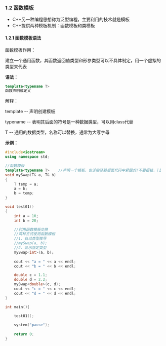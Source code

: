 ### 1.2 函数模板

- C++另一种编程思想称为泛型编程，主要利用的技术就是模板
- C++提供两种模板机制：函数模板和类模板

#### 1.2.1 函数模板语法

函数模板作用：

建立一个通用函数，其函数返回值类型和形参类型可以不具体制定，用一个虚拟的类型来代表

**语法：**

```c++
template<typename T>
函数声明或定义
```

解释：

template -- 声明创建模板

typename -- 表明其后面的符号是一种数据类型，可以用class代替

T -- 通用的数据类型，名称可以替换，通常为大写字母

**示例：**

```c++
#include<iostream>
using namespace std;

//函数模板
template<typename T>	//声明一个模板，告诉编译器后面代码中紧跟的T不要报错，T是一个通用数据类型
void mySwap(T& a, T& b)
{
	T temp = a;
	a = b;
	b = temp;
}

void test01()
{
	int a = 10;
	int b = 20;

	//利用函数模板交换
	//两种方式使用函数模板
	//1、自动类型推导
	//mySwap(a, b);
	//2、显示指定类型
	mySwap<int>(a, b);
	
	cout << "a = " << a << endl;
	cout << "b = " << b << endl;

	double c = 1.1;
	double d = 2.2;
	mySwap<double>(c, d);
	cout << "c = " << c << endl;
	cout << "d = " << d << endl;
}

int main(){
	
	test01();

	system("pause");
	
	return 0;
}
```


